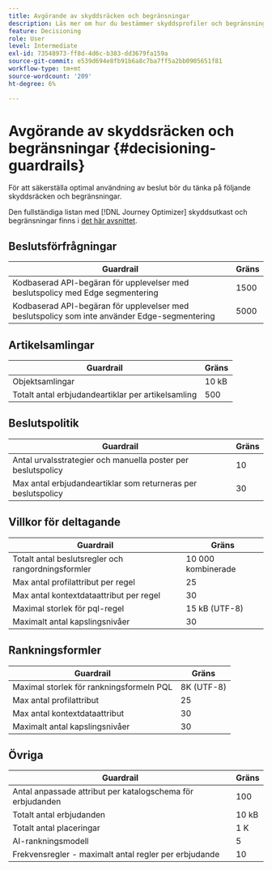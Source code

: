 ```yaml
---
title: Avgörande av skyddsräcken och begränsningar
description: Läs mer om hur du bestämmer skyddsprofiler och begränsningar.
feature: Decisioning
role: User
level: Intermediate
exl-id: 73548973-ff8d-4d6c-b383-dd3679fa159a
source-git-commit: e539d694e8fb91b6a8c7ba7ff5a2bb0905651f81
workflow-type: tm+mt
source-wordcount: '209'
ht-degree: 6%

---
```


# Avgörande av skyddsräcken och begränsningar {#decisioning-guardrails}

För att säkerställa optimal användning av beslut bör du tänka på följande skyddsräcken och begränsningar.

Den fullständiga listan med [!DNL Journey Optimizer] skyddsutkast och begränsningar finns i [det här avsnittet](../start/guardrails.md).

## Beslutsförfrågningar

| Guardrail | Gräns |
| ------- | ------- |
| Kodbaserad API-begäran för upplevelser med beslutspolicy med Edge segmentering | 1500 |
| Kodbaserad API-begäran för upplevelser med beslutspolicy som inte använder Edge-segmentering | 5000 |

## Artikelsamlingar

| Guardrail | Gräns |
| ------- | ------- |
| Objektsamlingar | 10 kB |
| Totalt antal erbjudandeartiklar per artikelsamling | 500 |

## Beslutspolitik

| Guardrail | Gräns |
| ------- | ------- |
| Antal urvalsstrategier och manuella poster per beslutspolicy | 10 |
| Max antal erbjudandeartiklar som returneras per beslutspolicy | 30 |

## Villkor för deltagande

| Guardrail | Gräns |
| ------- | ------- |
| Totalt antal beslutsregler och rangordningsformler | 10 000 kombinerade |
| Max antal profilattribut per regel | 25 |
| Max antal kontextdataattribut per regel | 30 |
| Maximal storlek för pql-regel | 15 kB (UTF-8) |
| Maximalt antal kapslingsnivåer | 30 |

## Rankningsformler

| Guardrail | Gräns |
| ------- | ------- |
| Maximal storlek för rankningsformeln PQL | 8K (UTF-8) |
| Max antal profilattribut | 25 |
| Max antal kontextdataattribut | 30 |
| Maximalt antal kapslingsnivåer | 30 |

## Övriga

| Guardrail | Gräns |
| ------- | ------- |
| Antal anpassade attribut per katalogschema för erbjudanden | 100 |
| Totalt antal erbjudanden | 10 kB |
| Totalt antal placeringar | 1 K |
| AI-rankningsmodell | 5 |
| Frekvensregler - maximalt antal regler per erbjudande | 10 |
